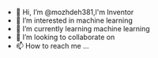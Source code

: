 - 👋 Hi, I’m @mozhdeh381,l'm Inventor
- 👀 I’m interested in machine learning
- 🌱 I’m currently learning machine learning
- 💞️ I’m looking to collaborate on 
- 📫 How to reach me ...

<!---
mozhdeh381/mozhdeh381 is a ✨ special ✨ repository because its `README.md` (this file) appears on your GitHub profile.
You can click the Preview link to take a look at your changes.
--->
